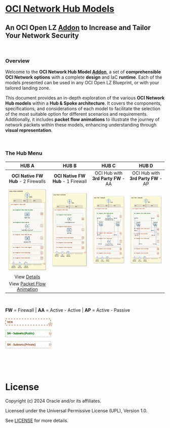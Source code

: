 
# **[OCI Network Hub Models](#)**
## **An OCI Open LZ [Addon](#) to Increase and Tailor Your Network Security**

&nbsp; 

### Overview
Welcome to the **OCI Network Hub Model [Addon](#)**, a set of **comprehensible OCI Network options** with a complete **design** and IaC **runtime**. Each of the models presented can be used in any OCI Open LZ Blueprint, or with your tailored landing zone.

This document provides an in-depth exploration of the various **OCI Network Hub models** within a **Hub & Spoke architecture**. It covers the components, specifications, and considerations of each model to facilitate the selection of the most suitable option for different scenarios and requirements. Additionally, it includes **packet flow animations** to illustrate the journey of network packets within these models, enhancing understanding through **visual representation**.


&nbsp; 

### The Hub Menu

| **HUB A** | **HUB B**| **HUB C**  | **HUB D**  | 
|:-:|:-:|:-:|:-:|
| **OCI Native FW Hub** - 2 Firewalls| **OCI Native FW Hub** - 1  Firewall |  OCI Hub with **3rd Party FW** - AA | OCI Hub with **3rd Party FW** - AP |
| [<img src="hub_a/images/hub_a_design.png" width="280" height="">](/addons/oci-hub-models/hub_a/readme.md) | <img src="hub_b/images/hub_b_design.png" width="280" height=""> | <img src="hub_c/images/hub_c_design.png" width="280" height=""> |  <img src="hub_d/images/hub_d_design.png" width="280" height=""> | 
| View [Details](/addons/oci-hub-models/hub_a/readme.md)  | | |
| View [Packet Flow Animation](/addons/oci-hub-models/hub_a/hub-a-packet_flow.md)  | | |



&nbsp; 

**FW** = Firewall  | **AA** = Active - Active | **AP** = Active - Passive  

<img src="images/oci_hub_models_legend.jpg" width="150" height="value"> 



&nbsp; 



&nbsp; 

# License

Copyright (c) 2024 Oracle and/or its affiliates.

Licensed under the Universal Permissive License (UPL), Version 1.0.

See [LICENSE](LICENSE) for more details.
